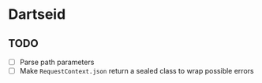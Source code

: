 # Dartseid

## TODO

- [ ] Parse path parameters
- [ ] Make `RequestContext.json` return a sealed class to wrap possible errors
